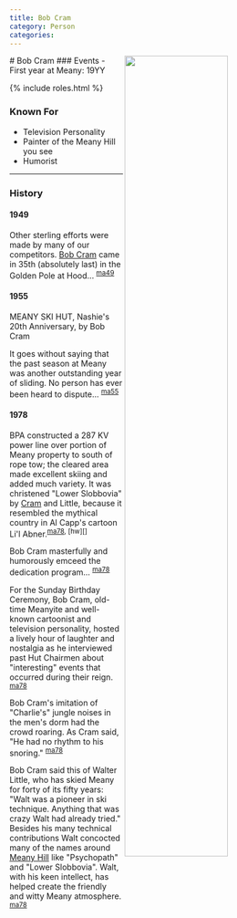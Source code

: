 ```yaml
---
title: Bob Cram
category: Person
categories:
---
```

<img src="/img/1950-Meany-Hill.jpeg" style="width: 60%;" align="right">
# Bob Cram
### Events
- First year at Meany: 19YY

{% include roles.html %}
### Known For
- Television Personality
- Painter of the Meany Hill you see
- Humorist

---
### History

#### 1949

Other sterling efforts were made by many of our competitors. [Bob Cram](/Person/Bob-Cram) came in 35th (absolutely last) in the Golden Pole at Hood... <sup>[ma49][]</sup>

#### 1955

MEANY SKI HUT, Nashie's 20th Anniversary, by Bob Cram

It goes without saying that the past season at Meany was another outstanding year of sliding. No person has ever been heard to dispute... <sup>[ma55][]</sup>

#### 1978

BPA constructed a 287 KV power line over portion of Meany property to south of rope tow; the cleared area made excellent skiing and added much variety. It was christened "Lower Slobbovia" by [Cram](/Person/Bob-Cram) and Little, because it resembled the mythical country in Al Capp's cartoon Li'l Abner.<sup>[ma78][], [hw][]</sup>

Bob Cram masterfully and humorously emceed the dedication program... <sup>[ma78][]</sup>

For the Sunday Birthday Ceremony, Bob Cram, old-time Meanyite and well-known cartoonist and television personality, hosted a lively hour of laughter and nostalgia as he interviewed past Hut Chairmen about "interesting" events that occurred during their reign. <sup>[ma78][]</sup>

Bob Cram's imitation of "Charlie's" jungle noises in the men's dorm had the crowd roaring. As Cram said, "He had no rhythm to his snoring." <sup>[ma78][]</sup>

Bob Cram said this of Walter Little, who has skied Meany for forty of its fifty years: "Walt was a pioneer in ski technique. Anything that was crazy Walt had already tried." Besides his many technical contributions Walt concocted many of the names around [Meany Hill](Meany-Hill) like "Psychopath" and "Lower Slobbovia". Walt, with his keen intellect, has helped create the friendly and witty Meany atmosphere. <sup>[ma78][]</sup>

[ma49]: /Mountaineer-Annual#1949
[ma55]: /Mountaineer-Annual#1955
[ma78]: /Mountaineer-Annual#1978